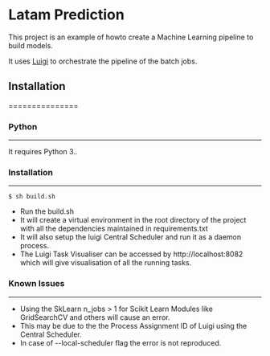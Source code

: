 # Latam Prediction

This project is an example of howto create a Machine Learning pipeline to build models.

It uses [Luigi](https://github.com/spotify/luigi) to orchestrate the pipeline of the batch jobs.


## Installation 
===============
### Python
---------------
It requires Python 3.*.*


### Installation
------------------------
```
$ sh build.sh
```

* Run the build.sh
* It will create a virtual environment in the root directory of the project with all the dependencies maintained in requirements.txt
* It will also setup the luigi Central Scheduler and run it as a daemon process.
* The Luigi Task Visualiser can be accessed by http://localhost:8082 which will give visualisation of all the running tasks.


### Known Issues
------------------------

* Using the SkLearn n_jobs > 1 for Scikit Learn Modules like GridSearchCV and others will cause an error.
* This may be due to the the Process Assignment ID of Luigi using the Central Scheduler.
* In case of --local-scheduler flag the error is not reproduced.



